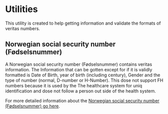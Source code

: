 # Utilities
This utility is created to help getting information and validate the formats of veritas numbers.

## Norwegian social security number (Fødselsnummer)
A Norwegian social security number (Fødselsnummer) contains veritas information. The Information that can be gotten except for if it is validly formatted is Date of Birth, year of birth (including century), Gender and the type of number (normal, D-number or H-Number). This dose not support FH numbers because it is used by the The healthcare system for uniq identification and dose not follow a person out side of the health system.

For more detailed information about the [Norwegian social security number (Fødselsnummer) go here](Utilities/SocialSecurityNumber.md).
